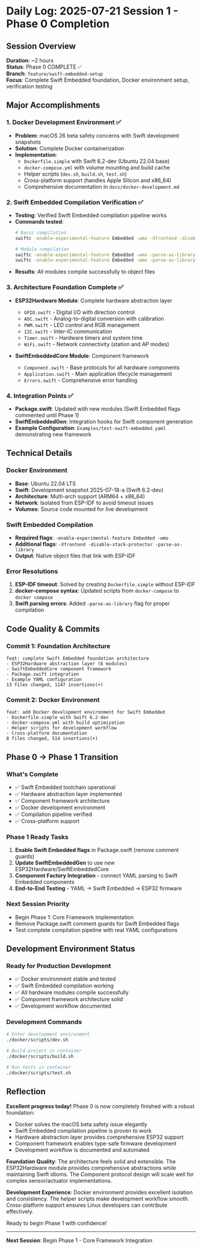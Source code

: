 # Daily Log: 2025-07-21 Session 1 - Phase 0 Completion

## Session Overview
**Duration**: ~2 hours  
**Status**: Phase 0 COMPLETE ✅  
**Branch**: `feature/swift-embedded-setup`  
**Focus**: Complete Swift Embedded foundation, Docker environment setup, verification testing

## Major Accomplishments

### 1. Docker Development Environment ✅
- **Problem**: macOS 26 beta safety concerns with Swift development snapshots
- **Solution**: Complete Docker containerization
- **Implementation**:
  - `Dockerfile.simple` with Swift 6.2-dev (Ubuntu 22.04 base)
  - `docker-compose.yml` with volume mounting and build cache
  - Helper scripts (`dev.sh`, `build.sh`, `test.sh`)
  - Cross-platform support (handles Apple Silicon and x86_64)
  - Comprehensive documentation in `docs/docker-development.md`

### 2. Swift Embedded Compilation Verification ✅
- **Testing**: Verified Swift Embedded compilation pipeline works
- **Commands tested**:
  ```bash
  # Basic compilation
  swiftc -enable-experimental-feature Embedded -wmo -Xfrontend -disable-stack-protector -parse-as-library test-embedded.swift

  # Module compilation
  swiftc -enable-experimental-feature Embedded -wmo -parse-as-library -c Sources/ESP32Hardware/GPIO.swift
  swiftc -enable-experimental-feature Embedded -wmo -parse-as-library -c Sources/SwiftEmbeddedCore/Component.swift
  ```
- **Results**: All modules compile successfully to object files

### 3. Architecture Foundation Complete ✅
- **ESP32Hardware Module**: Complete hardware abstraction layer
  - `GPIO.swift` - Digital I/O with direction control
  - `ADC.swift` - Analog-to-digital conversion with calibration
  - `PWM.swift` - LED control and RGB management
  - `I2C.swift` - Inter-IC communication
  - `Timer.swift` - Hardware timers and system time
  - `WiFi.swift` - Network connectivity (station and AP modes)

- **SwiftEmbeddedCore Module**: Component framework
  - `Component.swift` - Base protocols for all hardware components
  - `Application.swift` - Main application lifecycle management
  - `Errors.swift` - Comprehensive error handling

### 4. Integration Points ✅
- **Package.swift**: Updated with new modules (Swift Embedded flags commented until Phase 1)
- **SwiftEmbeddedGen**: Integration hooks for Swift component generation
- **Example Configuration**: `Examples/test-swift-embedded.yaml` demonstrating new framework

## Technical Details

### Docker Environment
- **Base**: Ubuntu 22.04 LTS
- **Swift**: Development snapshot 2025-07-18-a (Swift 6.2-dev)
- **Architecture**: Multi-arch support (ARM64 + x86_64)
- **Network**: Isolated from ESP-IDF to avoid timeout issues
- **Volumes**: Source code mounted for live development

### Swift Embedded Compilation
- **Required flags**: `-enable-experimental-feature Embedded -wmo`
- **Additional flags**: `-Xfrontend -disable-stack-protector -parse-as-library`
- **Output**: Native object files that link with ESP-IDF

### Error Resolutions
1. **ESP-IDF timeout**: Solved by creating `Dockerfile.simple` without ESP-IDF
2. **docker-compose syntax**: Updated scripts from `docker-compose` to `docker compose`
3. **Swift parsing errors**: Added `-parse-as-library` flag for proper compilation

## Code Quality & Commits

### Commit 1: Foundation Architecture
```
feat: complete Swift Embedded foundation architecture
- ESP32Hardware abstraction layer (6 modules)
- SwiftEmbeddedCore component framework
- Package.swift integration
- Example YAML configuration
13 files changed, 1147 insertions(+)
```

### Commit 2: Docker Environment  
```
feat: add Docker development environment for Swift Embedded
- Dockerfile.simple with Swift 6.2-dev
- docker-compose.yml with build optimization
- Helper scripts for development workflow
- Cross-platform documentation
8 files changed, 514 insertions(+)
```

## Phase 0 → Phase 1 Transition

### What's Complete
- ✅ Swift Embedded toolchain operational
- ✅ Hardware abstraction layer implemented
- ✅ Component framework architecture
- ✅ Docker development environment
- ✅ Compilation pipeline verified
- ✅ Cross-platform support

### Phase 1 Ready Tasks
1. **Enable Swift Embedded flags** in Package.swift (remove comment guards)
2. **Update SwiftEmbeddedGen** to use new ESP32Hardware/SwiftEmbeddedCore
3. **Component Factory Integration** - connect YAML parsing to Swift Embedded components
4. **End-to-End Testing** - YAML → Swift Embedded → ESP32 firmware

### Next Session Priority
- Begin Phase 1: Core Framework implementation
- Remove Package.swift comment guards for Swift Embedded flags
- Test complete compilation pipeline with real YAML configurations

## Development Environment Status

### Ready for Production Development
- ✅ Docker environment stable and tested
- ✅ Swift Embedded compilation working
- ✅ All hardware modules compile successfully
- ✅ Component framework architecture solid
- ✅ Development workflow documented

### Development Commands
```bash
# Enter development environment
./docker/scripts/dev.sh

# Build project in container
./docker/scripts/build.sh

# Run tests in container  
./docker/scripts/test.sh
```

## Reflection

**Excellent progress today!** Phase 0 is now completely finished with a robust foundation:
- Docker solves the macOS beta safety issue elegantly
- Swift Embedded compilation pipeline is proven to work
- Hardware abstraction layer provides comprehensive ESP32 support
- Component framework enables type-safe firmware development
- Development workflow is documented and automated

**Foundation Quality**: The architecture feels solid and extensible. The ESP32Hardware module provides comprehensive abstractions while maintaining Swift idioms. The Component protocol design will scale well for complex sensor/actuator implementations.

**Development Experience**: Docker environment provides excellent isolation and consistency. The helper scripts make development workflow smooth. Cross-platform support ensures Linux developers can contribute effectively.

Ready to begin Phase 1 with confidence!

---
**Next Session**: Begin Phase 1 - Core Framework Integration